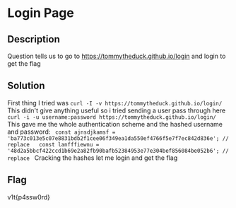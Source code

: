 # Login Page

## Description
Question tells us to go to https://tommytheduck.github.io/login and login to get the flag

## Solution
First thing I tried was `curl -I -v https://tommytheduck.github.io/login/`  
This didn't give anything useful so i tried sending a user pass through here  
`curl -i -u username:password https://tommytheduck.github.io/login/`  
This gave me the whole authentication scheme and the hashed username and password:
`  const ajnsdjkamsf = 'ba773c013e5c07e8831bdb2f1cee06f349ea1da550ef4766f5e7f7ec842d836e'; // replace  
      const lanfffiewnu = '48d2a5bbcf422ccd1b69e2a82fb90bafb52384953e77e304bef856084be052b6'; // replace  `
Cracking the hashes let me login and get the flag

## Flag
v1t{p4ssw0rd}
